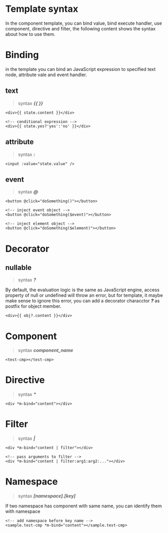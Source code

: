 # Template syntax

In the component template, you can bind value, bind execute handler, use component, directive and filter, the following content shows the syntax about how to use them.

# Binding

in the template you can bind an JavaScript expression to specified text node, attribute vale and event handler.

## text

> syntax ___{{ }}___

```
<div>{{ state.content }}</div>

<!-- conditional expression -->
<div>{{ state.yes?'yes':'no' }}</div>
```

## attribute

> syntax ___:___

```
<input :value="state.value" />
```

## event 

> syntax ___@___

```
<button @click="doSomething()"></button>

<!-- inject event object -->
<button @click="doSomething($event)"></button>

<!-- inject element object -->
<button @click="doSomething($element)"></button>
```

# Decorator

## nullable

> syntax ___?___

By default, the evaluation logic is the same as JavaScript engine, access property of null or undefined will throw an error, but for template, it maybe make sense to ignore this error, you can add a decorator characctor ___?___ as postfix for object member. 

```
<div>{{ obj?.content }}</div>
```

# Component

> syntax ___component_name___

```
<test-cmp></test-cmp>
```

# Directive

> syntax ___*___

```
<div *m-bind="content"></div>
```

# Filter

> syntax ___|___

```
<div *m-bind="content | filter"></div>

<!-- pass arguments to filter -->
<div *m-bind="content | filter:arg1:arg2:..."></div>
```

# Namespace

> syntax ___[namespace].[key]___

If two namespace has component with same name, you can identify them with namespace

```
<!-- add namespace before key name -->
<sample.test-cmp *m-bind="content"></sample.test-cmp>
```